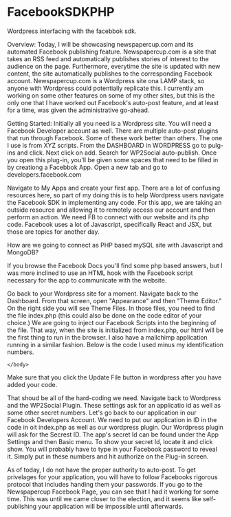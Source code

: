# FacebookSDKPHP
Wordpress interfacing with the facebbok sdk.


Overview: Today, I will be showcasing newspapercup.com and its automated Facebook publishing feature. Newspapercup.com is a site that takes an RSS feed and automatically publishes stories of interest to the audience on the page. Furthermore, everytime the site is updated with new content, the site automatically publishes to the corresponding Facebook account. Newspapercup.com is a Wordpress site ona LAMP stack, so anyone with Wordpress could potentially replicate this. I currently am working on some other features on some of my other sites, but this is the only one that I have worked out Facebook's auto-post feature, and at least for a time, was given the administrative go-ahead. 

Getting Started: Initially all you need is a Wordpress site. You will need a Facebook Developer account as well. There are multiple auto-post plugins that run through Facebook. Some of these work better than others. The one I use is from XYZ scripts. From the DASHBOARD in WORDPRESS go to pulg-ins and click. Next click on add. Search for WP2Social auto-publish. Once you open this plug-in, you'll be given some spaces that need to be filled in by creationg a Facebbok App. Open a new tab and go to developers.facebook.com

Navigate to My Apps and create your first app. There are a lot of confusing resources here, so part of my doing this is to help Wordpress users navigate the Facebook SDK in implementing any code. For this app, we are taking an outside resource and allowing it to remotely access our account and then perform an action. We need FB to connect with our website and its php code. Facebook uses a lot of Javascript, specifically React and JSX, but those are topics for another day. 

How are we going to connect as PHP based mySQL site with Javascript and MongoDB? 

If you browse the Facebook Docs you'll find some php based answers, but I was more inclined to use an HTML hook with the Facebook script necessary for the app to communicate with the website.

Go back to your Wordpress site for a moment. Navigate back to the Dashboard. From that screen, open "Appearance" and then "Theme Editor." On the right side you will see Theme Files. In those files, you need to find the file index.php (this could also be done on the code editor of your choice.) We are going to inject our Facebook Scripts into the beginning of the file. That way, when the site is initialized from index.php, our html will be the first thing to run in the browser. I also have a mailchimp application running in a similar fashion. Below is the code I used minus my identification numbers.

<html>
	<head>
  </head>	
	<body>
		
		
		
		
		
		
<script async defer src="https://connect.facebook.net/en_US/sdk.js">
		
		
  window.fbAsyncInit = function() {
    FB.init({
      appId            : 'your App Id # HERE',
      autoLogAppEvents : true,
      xfbml            : true,
      version          : 'v5.0'
    });
  };
			FB.getLoginStatus(function(response) {
  if (response.status === 'connected') {
    // The user is logged in and has authenticated your
    // app, and response.authResponse supplies
    // the user's ID, a valid access token, a signed
    // request, and the time the access token 
    // and signed request each expire.
    var uid = response.authResponse.userID;
    var accessToken = response.authResponse.accessToken;
  } else if (response.status === 'not_authorized') {
    // The user hasn't authorized your application.  They
    // must click the Login button, or you must call FB.login
    // in response to a user gesture, to launch a login dialog.
  } else {
    // The user isn't logged in to Facebook. You can launch a
    // login dialog with a user gesture, but the user may have
    // to log in to Facebook before authorizing your application.
  }
 });
			FB.getLoginStatus(function(response) {
  // this will be called when the roundtrip to Facebook has completed
}, true);
			FB.Event.subscribe(event, callback)
</script>
		
	</body>
</html>


Make sure that you click the Update File button in wordpress after you have added your code.


That shoud be all of the hard-coding we need. Navigate back to Wordpress and the WP2Social Plugin. 
These settings ask for an applicatio id as well as some other secret numbers.
Let's go back to our application in our Facebook Developers Account. We need to put our application in ID in the code in oit index.php as well as our wordpress plugin. Our Wordpress plugin will ask for the Secrest ID. The app's secret Id can be found under the App Settings and then Basic menu. To show your secret Id, locate it and click show. You will probably have to type in your Facebook password to reveal it. Simply put in these numbers and hit authorize on the Plug-in screen.


As of today, I do not have the proper authority to auto-post. To get privelages for your application, you will have to follow Facebooks rigorous protocol that includes handing them your passwords. If you go to the Newspapercup Facebook Page, you can see that I had it working for some time. This was until we came closer to the election, and it seems like self-publishing your application will be impossible until afterwards.





